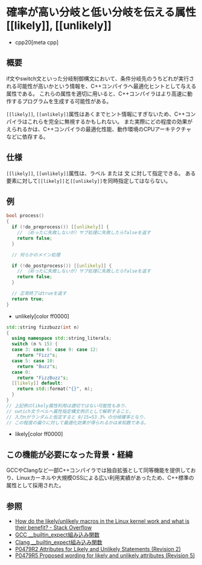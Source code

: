 # 確率が高い分岐と低い分岐を伝える属性 [[likely]], [[unlikely]]
* cpp20[meta cpp]

## 概要
if文やswitch文といった分岐制御構文において、条件分岐先のうちどれが実行される可能性が高いかという情報を、C++コンパイラへ最適化ヒントとして与える属性である。
これらの属性を適切に用いると、C++コンパイラはより高速に動作するプログラムを生成する可能性がある。

`[[likely]]`, `[[unlikely]]`属性はあくまでヒント情報にすぎないため、C++コンパイラはこれらを完全に無視するかもしれない。
また実際にどの程度の効果がえられるかは、C++コンパイラの最適化性能、動作環境のCPUアーキテクチャなどに依存する。


## 仕様
`[[likely]]`, `[[unlikely]]`属性は、ラベル または 文 に対して指定できる。
ある要素に対して`[[likely]]`と`[[unlikely]]`を同時指定してはならない。


## 例
```cpp
bool process()
{
  if (!do_preprocess()) [[unlikely]] {
    // （めったに失敗しないが）サブ処理に失敗したらfalseを返す
    return false;
  }

  // 何らかのメイン処理

  if (!do_postprocess()) [[unlikely]] {
    // （めったに失敗しないが）サブ処理に失敗したらfalseを返す
    return false;
  }

  // 正常終了はtrueを返す
  return true;
}
```
* unlikely[color ff0000]

```cpp
std::string fizzbuzz(int n)
{
  using namespace std::string_literals;
  switch (n % 15) {
  case 3: case 6: case 9: case 12:
    return "Fizz"s;
  case 5: case 10:
    return "Buzz"s;
  case 0:
    return "FizzBuzz"s;
  [[likely]] default:
    return std::format("{}", n);
  }
}
// 上記例のlikely属性利用は適切ではない可能性もあり、
// swtich文ラベルへ属性指定構文例示として解釈すること。
// 入力nがランダムと仮定すると 8/15=53.3% の分岐確率となり、
// この程度の偏りに対して最適化効果が得られるかは未知数である。
```
* likely[color ff0000]


## この機能が必要になった背景・経緯
GCCやClangなど一部C++コンパイラでは独自拡張として同等機能を提供しており、Linuxカーネルや大規模OSSによる広い利用実績があったため、C++標準の属性として採用された。


## 参照
- [How do the likely/unlikely macros in the Linux kernel work and what is their benefit? - Stack Overflow](https://stackoverflow.com/questions/109710/)
- [GCC __builtin_expect組み込み関数](https://gcc.gnu.org/onlinedocs/gcc/Other-Builtins.html)
- [Clang __builtin_expect組み込み関数](https://llvm.org/docs/BranchWeightMetadata.html)
- [P0479R2 Attributes for Likely and Unlikely Statements (Revision 2)](http://www.open-std.org/jtc1/sc22/wg21/docs/papers/2017/p0479r2.html)
- [P0479R5 Proposed wording for likely and unlikely attributes (Revision 5)](http://www.open-std.org/jtc1/sc22/wg21/docs/papers/2018/p0479r5.html)
